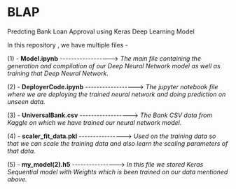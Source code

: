 # BLAP
Predcting Bank Loan Approval using Keras Deep Learning Model

In this repository , we have multiple files - 

(1) - **Model.ipynb** ------------------> *The main file containing the generation and compilation of our Deep Neural Network model as well as training that Deep Neural Network.*

(2) - **DeployerCode.ipynb** ------------------> *The jupyter notebook file where we are deploying the trained neural network and doing prediction on unseen data.*

(3) - **UniversalBank.csv** ------------------> *The Bank CSV data from Kaggle on which we have trained our neural network model.*
 
(4) - **scaler_fit_data.pkl** ----------------> *Used on the training data so that we can scale the training data and also learn the scaling parameters of that data.*

(5) - **my_model(2).h5** ----------------> *In this file we stored Keras Sequential model with Weights which is been trained on our data mentioned above.*
